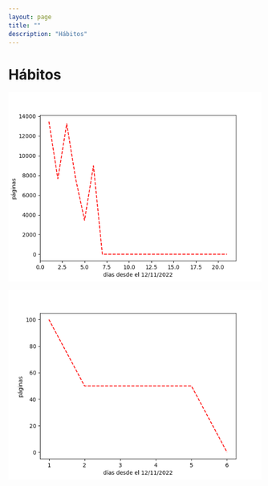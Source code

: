 ```yaml
---
layout: page
title: ""
description: "Hábitos"
---
```



# Hábitos
![image](assets/images/pages/habits/walk.png)

![image](assets/images/pages/habits/reading.png)

